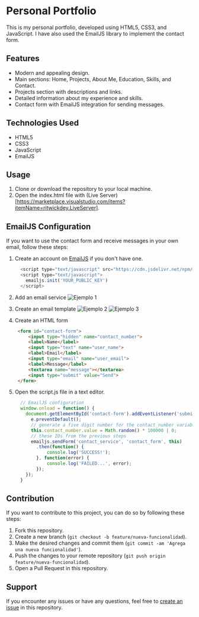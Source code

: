 # Personal Portfolio

This is my personal portfolio, developed using HTML5, CSS3, and JavaScript. I have also used the EmailJS library to implement the contact form.

## Features

- Modern and appealing design.
- Main sections: Home, Projects, About Me, Education, Skills, and Contact.
- Projects section with descriptions and links.
- Detailed information about my experience and skills.
- Contact form with EmailJS integration for sending messages.

## Technologies Used

- HTML5
- CSS3
- JavaScript
- EmailJS

## Usage

1. Clone or download the repository to your local machine.
2. Open the index.html file with (Live Server)[https://marketplace.visualstudio.com/items?itemName=ritwickdey.LiveServer].

## EmailJS Configuration

If you want to use the contact form and receive messages in your own email, follow these steps:

1. Create an account on [EmailJS](https://www.emailjs.com/) if you don't have one.

    ```javascript
      <script type="text/javascript" src="https://cdn.jsdelivr.net/npm/@emailjs/browser@3/dist/email.min.js"></script>
      <script type="text/javascript">
        emailjs.init('YOUR_PUBLIC_KEY')
      </script>
    ```

2. Add an email service
    ![Ejemplo 1](https://i.postimg.cc/kM2yhtw7/image.png)

4. Create an email template
    ![Ejemplo 2](https://i.postimg.cc/SKcB9v2t/image.png)
    ![Ejemplo 3](https://i.postimg.cc/7PpYSpfq/image.png)

5. Create an HTML form

    ```html
     <form id="contact-form">
         <input type="hidden" name="contact_number">
         <label>Name</label>
         <input type="text" name="user_name">
         <label>Email</label>
         <input type="email" name="user_email">
         <label>Message</label>
         <textarea name="message"></textarea>
         <input type="submit" value="Send">
     </form>
    ```

6. Open the script.js file in a text editor.

    ```javascript
      // EmailJS configuration
      window.onload = function() {
        document.getElementById('contact-form').addEventListener('submit', function(e) {
          e.preventDefault();
          // generate a five digit number for the contact_number variable
          this.contact_number.value = Math.random() * 100000 | 0;
          // these IDs from the previous steps
          emailjs.sendForm('contact_service', 'contact_form', this)
            .then(function() {
                console.log('SUCCESS!');
            }, function(error) {
                console.log('FAILED...', error);
            });
        });
      }
    ```

## Contribution

If you want to contribute to this project, you can do so by following these steps:

1. Fork this repository.
2. Create a new branch (`git checkout -b feature/nueva-funcionalidad`).
3. Make the desired changes and commit them (`git commit -am 'Agrega una nueva funcionalidad'`).
4. Push the changes to your remote repository (`git push origin feature/nueva-funcionalidad`).
5. Open a Pull Request in this repository.

## Support

If you encounter any issues or have any questions, feel free to [create an issue](https://github.com/rubenmantilladev/portfolio/issues) in this repository.
